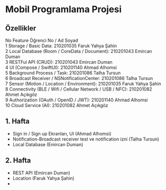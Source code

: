 # Mobil Programlama Projesi 

## Özellikler

No	Feature	Öğrenci No / Ad  Soyad  
1	Storage / Basic Data:	210201035 Faruk Yahya Şahin  
2	Local Database (Room / CoreData / Document):	210201043 Emircan Duman  
3	RESTFul API (CRUD):	210201043 Emircan Duman  
4	UI (Compose / SwiftUI):	210201140 Ahmad Alhomsi  
5	Background Process / Task:	210201086 Talha Tursun  
6	Broadcast Receiver / NSNotificationCenter:	210201086 Talha Tursun  
7	Sensor (Motion / Location / Environment):	210201035 Faruk Yahya Şahin  
8	Connectivity (BLE / Wifi / Cellular Network / USB / NFC):	210201082 Ahmet Açıkgöz  
9	Authorization (OAuth / OpenID / JWT):	210201140 Ahmad Alhomsi  
10	Cloud Service (AI):	210201082 Ahmet Açıkgöz  

## 1. Hafta

- Sign in / Sign up Ekranları, UI (Ahmad Alhomsi)
- Notification-Broadcast receiver test ve notification izni (Talha Tursun)
- Local Database (Emircan Duman)

## 2. Hafta

- REST API (Emircan Duman)
- Location (Faruk Yahya Şahin)
- 

